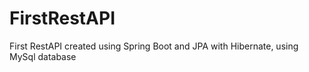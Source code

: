 # FirstRestAPI
First RestAPI created using Spring Boot and JPA with Hibernate, using MySql database
